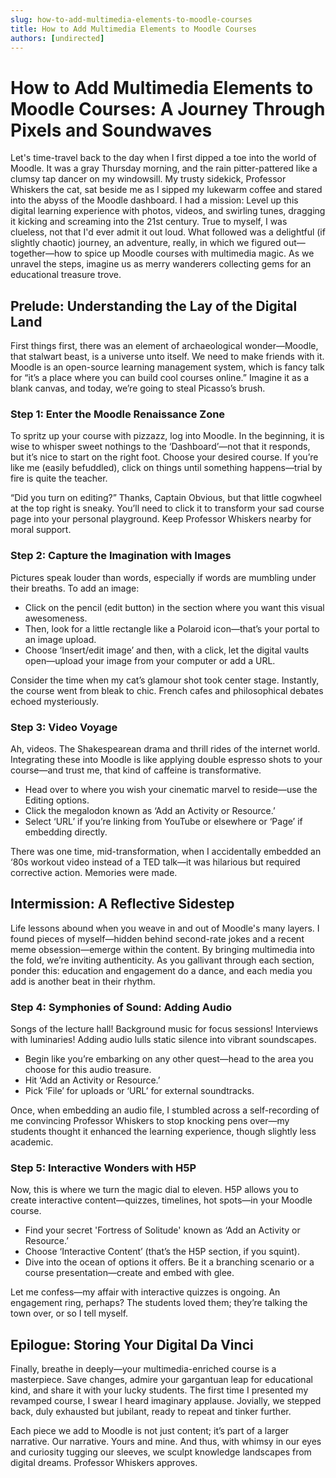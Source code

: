 ```yaml
---
slug: how-to-add-multimedia-elements-to-moodle-courses
title: How to Add Multimedia Elements to Moodle Courses
authors: [undirected]
---
```



# How to Add Multimedia Elements to Moodle Courses: A Journey Through Pixels and Soundwaves

Let's time-travel back to the day when I first dipped a toe into the world of Moodle. It was a gray Thursday morning, and the rain pitter-pattered like a clumsy tap dancer on my windowsill. My trusty sidekick, Professor Whiskers the cat, sat beside me as I sipped my lukewarm coffee and stared into the abyss of the Moodle dashboard. I had a mission: Level up this digital learning experience with photos, videos, and swirling tunes, dragging it kicking and screaming into the 21st century. True to myself, I was clueless, not that I'd ever admit it out loud. What followed was a delightful (if slightly chaotic) journey, an adventure, really, in which we figured out—together—how to spice up Moodle courses with multimedia magic. As we unravel the steps, imagine us as merry wanderers collecting gems for an educational treasure trove.

## Prelude: Understanding the Lay of the Digital Land

First things first, there was an element of archaeological wonder—Moodle, that stalwart beast, is a universe unto itself. We need to make friends with it. Moodle is an open-source learning management system, which is fancy talk for “it’s a place where you can build cool courses online.” Imagine it as a blank canvas, and today, we’re going to steal Picasso’s brush.

### Step 1: Enter the Moodle Renaissance Zone

To spritz up your course with pizzazz, log into Moodle. In the beginning, it is wise to whisper sweet nothings to the ‘Dashboard’—not that it responds, but it’s nice to start on the right foot. Choose your desired course. If you’re like me (easily befuddled), click on things until something happens—trial by fire is quite the teacher.

“Did you turn on editing?” Thanks, Captain Obvious, but that little cogwheel at the top right is sneaky. You’ll need to click it to transform your sad course page into your personal playground. Keep Professor Whiskers nearby for moral support.

### Step 2: Capture the Imagination with Images

Pictures speak louder than words, especially if words are mumbling under their breaths. To add an image:

- Click on the pencil (edit button) in the section where you want this visual awesomeness.
- Then, look for a little rectangle like a Polaroid icon—that’s your portal to an image upload.
- Choose ‘Insert/edit image’ and then, with a click, let the digital vaults open—upload your image from your computer or add a URL.

Consider the time when my cat’s glamour shot took center stage. Instantly, the course went from bleak to chic. French cafes and philosophical debates echoed mysteriously. 

### Step 3: Video Voyage

Ah, videos. The Shakespearean drama and thrill rides of the internet world. Integrating these into Moodle is like applying double espresso shots to your course—and trust me, that kind of caffeine is transformative.

- Head over to where you wish your cinematic marvel to reside—use the Editing options.
- Click the megalodon known as ‘Add an Activity or Resource.’
- Select ‘URL’ if you’re linking from YouTube or elsewhere or ‘Page’ if embedding directly.

There was one time, mid-transformation, when I accidentally embedded an ‘80s workout video instead of a TED talk—it was hilarious but required corrective action. Memories were made.

## Intermission: A Reflective Sidestep

Life lessons abound when you weave in and out of Moodle's many layers. I found pieces of myself—hidden behind second-rate jokes and a recent meme obsession—emerge within the content. By bringing multimedia into the fold, we’re inviting authenticity. As you gallivant through each section, ponder this: education and engagement do a dance, and each media you add is another beat in their rhythm.

### Step 4: Symphonies of Sound: Adding Audio

Songs of the lecture hall! Background music for focus sessions! Interviews with luminaries! Adding audio lulls static silence into vibrant soundscapes.

- Begin like you’re embarking on any other quest—head to the area you choose for this audio treasure.
- Hit ‘Add an Activity or Resource.’
- Pick ‘File’ for uploads or ‘URL’ for external soundtracks.

Once, when embedding an audio file, I stumbled across a self-recording of me convincing Professor Whiskers to stop knocking pens over—my students thought it enhanced the learning experience, though slightly less academic.

### Step 5: Interactive Wonders with H5P

Now, this is where we turn the magic dial to eleven. H5P allows you to create interactive content—quizzes, timelines, hot spots—in your Moodle course.

- Find your secret 'Fortress of Solitude' known as ‘Add an Activity or Resource.’
- Choose ‘Interactive Content’ (that’s the H5P section, if you squint).
- Dive into the ocean of options it offers. Be it a branching scenario or a course presentation—create and embed with glee.

Let me confess—my affair with interactive quizzes is ongoing. An engagement ring, perhaps? The students loved them; they’re talking the town over, or so I tell myself.

## Epilogue: Storing Your Digital Da Vinci

Finally, breathe in deeply—your multimedia-enriched course is a masterpiece. Save changes, admire your gargantuan leap for educational kind, and share it with your lucky students. The first time I presented my revamped course, I swear I heard imaginary applause. Jovially, we stepped back, duly exhausted but jubilant, ready to repeat and tinker further.

Each piece we add to Moodle is not just content; it’s part of a larger narrative. Our narrative. Yours and mine. And thus, with whimsy in our eyes and curiosity tugging our sleeves, we sculpt knowledge landscapes from digital dreams. Professor Whiskers approves.